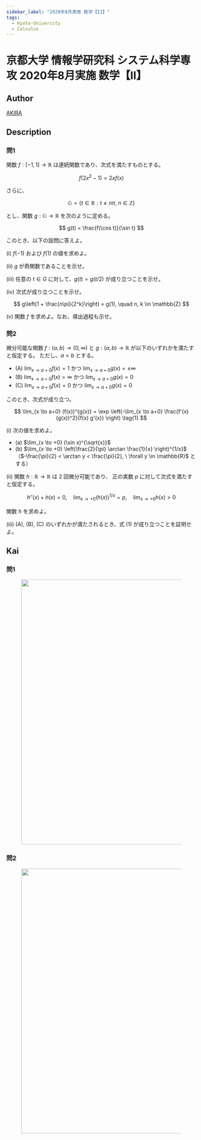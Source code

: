 ```yaml
---
sidebar_label: "2020年8月実施 数学【II】"
tags:
  - Kyoto-University
  - Calculus
---
```

# 京都大学 情報学研究科 システム科学専攻 2020年8月実施 数学【II】

## **Author**
[AKIRA](https://www.xiaohongshu.com/explore/68785ee8000000000d019ff4?xsec_token=ABrcrf5X-L0bZHNo5eUjCdTXGcWyhwY_E6H3CLfh1Lapc=)

## **Description**
### 問1
関数 $f : [-1, 1] \to \mathbb{R}$ は連続関数であり、次式を満たすものとする。

$$
f(2x^2 - 1) = 2x f(x)
$$

さらに、

$$
\mathbb{G} = \{ t \in \mathbb{R} : t \ne n\pi, \ n \in \mathbb{Z} \}
$$

とし、関数 $g : \mathbb{G} \to \mathbb{R}$ を次のように定める。

$$
g(t) = \frac{f(\cos t)}{\sin t}
$$

このとき、以下の設問に答えよ。

(i) $f(-1)$ および $f(1)$ の値を求めよ。

(ii) $g$ が奇関数であることを示せ。

(iii) 任意の $t \in G$ に対して、$g(t) = g(t/2)$ が成り立つことを示せ。

(iv) 次式が成り立つことを示せ。

$$
g\left(1 + \frac{n\pi}{2^k}\right) = g(1), \quad n, k \in \mathbb{Z}
$$

(v) 関数 $f$ を求めよ。なお、導出過程も示せ。

### 問2
微分可能な関数 $f : (a,b) \to (0,\infty)$ と
$g : (a,b) \to \mathbb{R}$ が以下のいずれかを満たすと仮定する。
ただし、$a < b$ とする。

- (A) $\lim_{x \to a+0} f(x) = 1$ かつ $\lim_{x \to a+0} g(x) = \pm \infty$
- (B) $\lim_{x \to a+0} f(x) = \infty$ かつ $\lim_{x \to a+0} g(x) = 0$
- (C) $\lim_{x \to a+0} f(x) = 0$ かつ $\lim_{x \to a+0} g(x) = 0$

このとき、次式が成り立つ。

$$
\lim_{x \to a+0} (f(x))^{g(x)} = \exp \left(-\lim_{x \to a+0} \frac{f'(x)(g(x))^2}{f(x) g'(x)} \right)
\tag{1}
$$

(i) 次の値を求めよ。

- (a) $\lim_{x \to +0} (\sin x)^{\sqrt{x}}$
- (b) $\lim_{x \to +0} \left(\frac{2}{\pi} \arctan \frac{1}{x} \right)^{1/x}$（$-\frac{\pi}{2} < \arctan y < \frac{\pi}{2}, \ \forall y \in \mathbb{R}$ とする）

(ii) 関数 $h : \mathbb{R} \to \mathbb{R}$ は $2$ 回微分可能であり、
正の実数 $p$ に対して次式を満たすと仮定する。

$$
h''(x) + h(x) = 0, \quad \lim_{x \to +0} (h(x))^{1/x} = p, \quad \lim_{x \to +0} h(x) > 0
$$

関数 $h$ を求めよ。

(iii) (A), (B), (C) のいずれかが満たされるとき、式 (1) が成り立つことを証明せよ。


## **Kai**
### 問1

<figure style="text-align:center;">
  <img src="https://raw.githubusercontent.com/Myyura/the_kai_project_assets/main/kakomonn/kyoto_university/informatics/sys_202008_math_II_p1_s.jpg" width="700" alt=""/>
</figure>

### 問2

<figure style="text-align:center;">
  <img src="https://raw.githubusercontent.com/Myyura/the_kai_project_assets/main/kakomonn/kyoto_university/informatics/sys_202008_math_II_p2_s.jpg" width="700" alt=""/>
</figure>